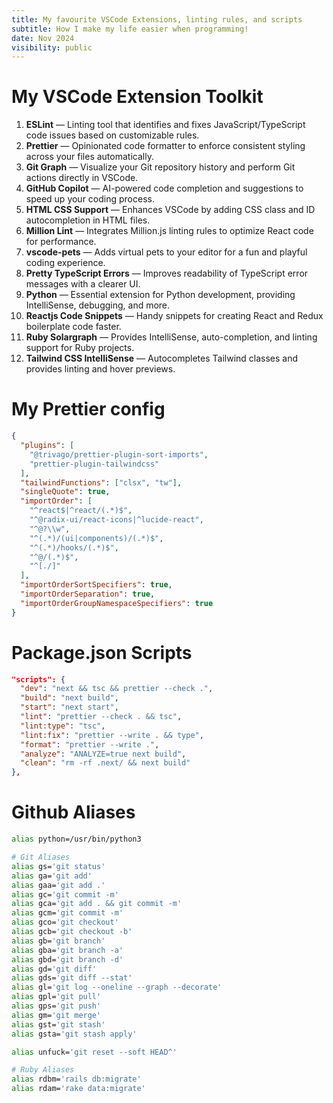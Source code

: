 ```yaml
---
title: My favourite VSCode Extensions, linting rules, and scripts
subtitle: How I make my life easier when programming!
date: Nov 2024
visibility: public
---
```


# My VSCode Extension Toolkit

1. **ESLint** — Linting tool that identifies and fixes JavaScript/TypeScript code issues based on customizable rules.
2. **Prettier** — Opinionated code formatter to enforce consistent styling across your files automatically.
3. **Git Graph** — Visualize your Git repository history and perform Git actions directly in VSCode.
4. **GitHub Copilot** — AI-powered code completion and suggestions to speed up your coding process.
5. **HTML CSS Support** — Enhances VSCode by adding CSS class and ID autocompletion in HTML files.
6. **Million Lint** — Integrates Million.js linting rules to optimize React code for performance.
7. **vscode-pets** — Adds virtual pets to your editor for a fun and playful coding experience.
8. **Pretty TypeScript Errors** — Improves readability of TypeScript error messages with a clearer UI.
9. **Python** — Essential extension for Python development, providing IntelliSense, debugging, and more.
10. **Reactjs Code Snippets** — Handy snippets for creating React and Redux boilerplate code faster.
11. **Ruby Solargraph** — Provides IntelliSense, auto-completion, and linting support for Ruby projects.
12. **Tailwind CSS IntelliSense** — Autocompletes Tailwind classes and provides linting and hover previews.

# My Prettier config

```JSON
{
  "plugins": [
    "@trivago/prettier-plugin-sort-imports",
    "prettier-plugin-tailwindcss"
  ],
  "tailwindFunctions": ["clsx", "tw"],
  "singleQuote": true,
  "importOrder": [
    "^react$|^react/(.*)$",
    "^@radix-ui/react-icons|^lucide-react",
    "^@?\\w",
    "^(.*)/(ui|components)/(.*)$",
    "^(.*)/hooks/(.*)$",
    "^@/(.*)$",
    "^[./]"
  ],
  "importOrderSortSpecifiers": true,
  "importOrderSeparation": true,
  "importOrderGroupNamespaceSpecifiers": true
}
```

# Package.json Scripts

```JSON
"scripts": {
  "dev": "next && tsc && prettier --check .",
  "build": "next build",
  "start": "next start",
  "lint": "prettier --check . && tsc",
  "lint:type": "tsc",
  "lint:fix": "prettier --write . && type",
  "format": "prettier --write .",
  "analyze": "ANALYZE=true next build",
  "clean": "rm -rf .next/ && next build"
},
```

# Github Aliases

```zsh
alias python=/usr/bin/python3

# Git Aliases
alias gs='git status'
alias ga='git add'
alias gaa='git add .'
alias gc='git commit -m'
alias gca='git add . && git commit -m'
alias gcm='git commit -m'
alias gco='git checkout'
alias gcb='git checkout -b'
alias gb='git branch'
alias gba='git branch -a'
alias gbd='git branch -d'
alias gd='git diff'
alias gds='git diff --stat'
alias gl='git log --oneline --graph --decorate'
alias gpl='git pull'
alias gps='git push'
alias gm='git merge'
alias gst='git stash'
alias gsta='git stash apply'

alias unfuck='git reset --soft HEAD^'

# Ruby Aliases
alias rdbm='rails db:migrate'
alias rdam='rake data:migrate'
```
